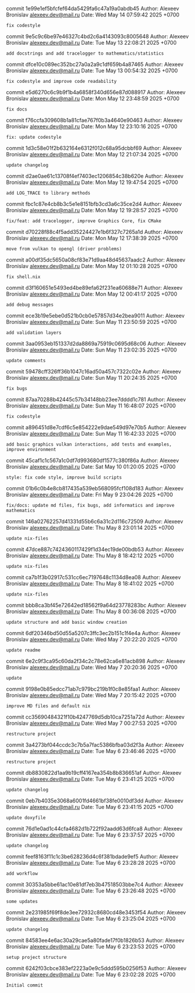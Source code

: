 commit 1e99e1ef5bfcfef64da5429fa6c47a19a0abdb45
Author: Alexeev Bronislav <alexeev.dev@mail.ru>
Date:   Wed May 14 07:59:42 2025 +0700

    fix codestyle

commit 9e5c9c6be97e46327c4bd2c6a4143093c8005648
Author: Alexeev Bronislav <alexeev.dev@mail.ru>
Date:   Tue May 13 22:08:21 2025 +0700

    add docstrings and add tracelogger to mathematics/statistics

commit dfce10c089ec352bc27a0a2a9c1df659b4a87465
Author: Alexeev Bronislav <alexeev.dev@mail.ru>
Date:   Tue May 13 00:54:32 2025 +0700

    fix codestyle and improve code readability

commit e5d6270c6c9b9f1b4a6858f340d656e87d088917
Author: Alexeev Bronislav <alexeev.dev@mail.ru>
Date:   Mon May 12 23:48:59 2025 +0700

    fix docs

commit f76ccfa309608b1a81cfae767f0b3a4640e90463
Author: Alexeev Bronislav <alexeev.dev@mail.ru>
Date:   Mon May 12 23:10:16 2025 +0700

    fix: update codestyle

commit 1d3c58e01f2b632164e6312f012c68a95dcbbf69
Author: Alexeev Bronislav <alexeev.dev@mail.ru>
Date:   Mon May 12 21:07:34 2025 +0700

    update changelog

commit d2ae0ae61c13708f4ef7403ec1206854c38b620e
Author: Alexeev Bronislav <alexeev.dev@mail.ru>
Date:   Mon May 12 19:47:54 2025 +0700

    add LOG_TRACE to library methods

commit fbc1c87e4cb8b3c5e1e8151bfb3cd3a6c35ce2d4
Author: Alexeev Bronislav <alexeev.dev@mail.ru>
Date:   Mon May 12 19:28:57 2025 +0700

    fix/feat: add tracelogger, improve Graphics Core, fix CMake

commit d70228f88c4f5add35224427e1b6f327c7265a1d
Author: Alexeev Bronislav <alexeev.dev@mail.ru>
Date:   Mon May 12 17:38:39 2025 +0700

    move from vulkan to opengl (driver problems)

commit a00df35dc5650a08cf83e71d9aa48d45637aadc2
Author: Alexeev Bronislav <alexeev.dev@mail.ru>
Date:   Mon May 12 01:10:28 2025 +0700

    fix shell.nix

commit d3f160651e5493ed4be89efa62f231ea60688e71
Author: Alexeev Bronislav <alexeev.dev@mail.ru>
Date:   Mon May 12 00:41:17 2025 +0700

    add debug messages

commit ece3b19e5ebe0d521b0cb0e57857d34e2bea9011
Author: Alexeev Bronislav <alexeev.dev@mail.ru>
Date:   Sun May 11 23:50:59 2025 +0700

    add validation layers

commit 3aa0953eb151337d2da8869a75919c0695d68c06
Author: Alexeev Bronislav <alexeev.dev@mail.ru>
Date:   Sun May 11 23:02:35 2025 +0700

    update comments

commit 59478cff326ff36b1047c16ad50a457c7322c02e
Author: Alexeev Bronislav <alexeev.dev@mail.ru>
Date:   Sun May 11 20:24:35 2025 +0700

    fix bugs

commit 87aa70288b42445c57b34148bb23ee7dddd1c781
Author: Alexeev Bronislav <alexeev.dev@mail.ru>
Date:   Sun May 11 16:48:07 2025 +0700

    fix codestyle

commit a896451d8e7cdf6c5e854222e9dae549d97e70b5
Author: Alexeev Bronislav <alexeev.dev@mail.ru>
Date:   Sun May 11 16:42:33 2025 +0700

    add basic graphics vulkan interactions, add tests and examples, improve environment

commit 45caf1c1c567a1c0df7d993680df1577c380f86a
Author: Alexeev Bronislav <alexeev.dev@mail.ru>
Date:   Sat May 10 01:20:05 2025 +0700

    style: fix code style, improve build scripts

commit 01b6c0b4e8cb817435a539eb568095fcf108d183
Author: Alexeev Bronislav <alexeev.dev@mail.ru>
Date:   Fri May 9 23:04:26 2025 +0700

    fix/docs: update md files, fix bugs, add informatics and improve mathematics

commit 146a02762257d41331d55b6c6a31c2d116c72509
Author: Alexeev Bronislav <alexeev.dev@mail.ru>
Date:   Thu May 8 23:01:14 2025 +0700

    update nix-files

commit 47dce887c7424360117429f1d34ec19de00bdb53
Author: Alexeev Bronislav <alexeev.dev@mail.ru>
Date:   Thu May 8 18:42:12 2025 +0700

    update nix-files

commit ca7b1f3b02917c531cc6ec7197648c1134d8ea08
Author: Alexeev Bronislav <alexeev.dev@mail.ru>
Date:   Thu May 8 18:41:02 2025 +0700

    update nix-files

commit bbb8ca3bf45e72642ed18562f9a64d23778283bc
Author: Alexeev Bronislav <alexeev.dev@mail.ru>
Date:   Thu May 8 00:36:08 2025 +0700

    update structure and add basic window creation

commit 6df20346bd50d55a5207c3ffc3ec2b151c1f4e4a
Author: Alexeev Bronislav <alexeev.dev@mail.ru>
Date:   Wed May 7 20:22:20 2025 +0700

    update readme

commit 6e2c9f3ca95c60da2f34c2c78e62ca6e81acb898
Author: Alexeev Bronislav <alexeev.dev@mail.ru>
Date:   Wed May 7 20:20:36 2025 +0700

    update

commit 9198e0b85edcc71ab7c979bc219b1f0c8e85faa1
Author: Alexeev Bronislav <alexeev.dev@mail.ru>
Date:   Wed May 7 20:15:42 2025 +0700

    improve MD files and default nix

commit cc35690484321f10b4247769d5db10ca7251a72d
Author: Alexeev Bronislav <alexeev.dev@mail.ru>
Date:   Wed May 7 00:27:53 2025 +0700

    restructure project

commit 3a4273bf044ccdc3c7b5a7fac5386bfba03d2f3a
Author: Alexeev Bronislav <alexeev.dev@mail.ru>
Date:   Tue May 6 23:46:46 2025 +0700

    restructure project

commit db8830822d1aa9b19cff4167ea354b8b836651af
Author: Alexeev Bronislav <alexeev.dev@mail.ru>
Date:   Tue May 6 23:41:25 2025 +0700

    update changelog

commit 0eb7b4035e3068a6001fd4661bf38fe0010df3dd
Author: Alexeev Bronislav <alexeev.dev@mail.ru>
Date:   Tue May 6 23:41:15 2025 +0700

    update doxyfile

commit 76d1e0ad1c44cfa4682d1b722f92aadd63d6fca8
Author: Alexeev Bronislav <alexeev.dev@mail.ru>
Date:   Tue May 6 23:37:57 2025 +0700

    update changelog

commit feef8163f11c1c3be628236d4c6f381bdade9ef5
Author: Alexeev Bronislav <alexeev.dev@mail.ru>
Date:   Tue May 6 23:28:28 2025 +0700

    add workflow

commit 30353a5bbe61ac10e81df7eb3b47518503bbe7c4
Author: Alexeev Bronislav <alexeev.dev@mail.ru>
Date:   Tue May 6 23:26:48 2025 +0700

    some updates

commit 2e231985f69f8de3ee72932c8680cd48e3453f54
Author: Alexeev Bronislav <alexeev.dev@mail.ru>
Date:   Tue May 6 23:25:04 2025 +0700

    update changelog

commit 84583ee4e6ac30a29cae5a80fade17f0b1826b53
Author: Alexeev Bronislav <alexeev.dev@mail.ru>
Date:   Tue May 6 23:23:53 2025 +0700

    setup project structure

commit 6242f03cbce383ef2223a0e9c5ddd595b0256f53
Author: Alexeev Bronislav <alexeev.dev@mail.ru>
Date:   Tue May 6 23:02:28 2025 +0700

    Initial commit
